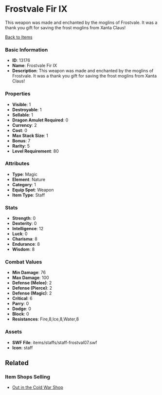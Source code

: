 # Frostvale Fir IX

This weapon was made and enchanted by the moglins of Frostvale. It was a thank you gift for saving the frost moglins from Xanta Claus!

[Back to Items](../items.md)

### Basic Information

- **ID**: 13176
- **Name**: Frostvale Fir IX
- **Description**: This weapon was made and enchanted by the moglins of Frostvale. It was a thank you gift for saving the frost moglins from Xanta Claus!

### Properties

- **Visible**: 1
- **Destroyable**: 1
- **Sellable**: 1
- **Dragon Amulet Required**: 0
- **Currency**: 2
- **Cost**: 0
- **Max Stack Size**: 1
- **Bonus**: 7
- **Rarity**: 5
- **Level Requirement**: 80

### Attributes

- **Type**: Magic
- **Element**: Nature
- **Category**: 1
- **Equip Spot**: Weapon
- **Item Type**: Staff

### Stats

- **Strength**: 0
- **Dexterity**: 0
- **Intelligence**: 12
- **Luck**: 0
- **Charisma**: 8
- **Endurance**: 8
- **Wisdom**: 8

### Combat Values

- **Min Damage**: 76
- **Max Damage**: 100
- **Defense (Melee)**: 2
- **Defense (Pierce)**: 2
- **Defense (Magic)**: 2
- **Critical**: 6
- **Parry**: 0
- **Dodge**: 0
- **Block**: 0
- **Resistances**: Fire,8,Ice,8,Water,8

### Assets

- **SWF File**: items/staffs/staff-frostval07.swf
- **Icon**: staff

## Related

### Item Shops Selling

- [Out in the Cold War Shop](../item-shops/60-out-in-the-cold-war-shop.md)

